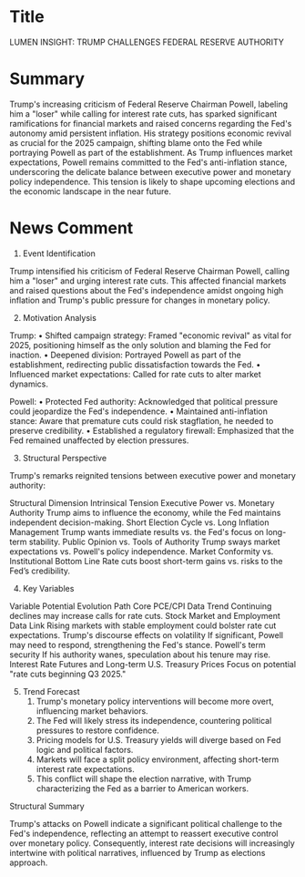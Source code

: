 # Title
LUMEN INSIGHT: TRUMP CHALLENGES FEDERAL RESERVE AUTHORITY

# Summary
Trump's increasing criticism of Federal Reserve Chairman Powell, labeling him a "loser" while calling for interest rate cuts, has sparked significant ramifications for financial markets and raised concerns regarding the Fed's autonomy amid persistent inflation. His strategy positions economic revival as crucial for the 2025 campaign, shifting blame onto the Fed while portraying Powell as part of the establishment. As Trump influences market expectations, Powell remains committed to the Fed's anti-inflation stance, underscoring the delicate balance between executive power and monetary policy independence. This tension is likely to shape upcoming elections and the economic landscape in the near future.

# News Comment
1. Event Identification

Trump intensified his criticism of Federal Reserve Chairman Powell, calling him a "loser" and urging interest rate cuts. This affected financial markets and raised questions about the Fed's independence amidst ongoing high inflation and Trump's public pressure for changes in monetary policy.

2. Motivation Analysis

Trump:
   • Shifted campaign strategy: Framed "economic revival" as vital for 2025, positioning himself as the only solution and blaming the Fed for inaction.
   • Deepened division: Portrayed Powell as part of the establishment, redirecting public dissatisfaction towards the Fed.
   • Influenced market expectations: Called for rate cuts to alter market dynamics.

Powell:
   • Protected Fed authority: Acknowledged that political pressure could jeopardize the Fed's independence.
   • Maintained anti-inflation stance: Aware that premature cuts could risk stagflation, he needed to preserve credibility.
   • Established a regulatory firewall: Emphasized that the Fed remained unaffected by election pressures.

3. Structural Perspective

Trump's remarks reignited tensions between executive power and monetary authority:

Structural Dimension	Intrinsical Tension
Executive Power vs. Monetary Authority	Trump aims to influence the economy, while the Fed maintains independent decision-making.
Short Election Cycle vs. Long Inflation Management	Trump wants immediate results vs. the Fed's focus on long-term stability.
Public Opinion vs. Tools of Authority	Trump sways market expectations vs. Powell's policy independence.
Market Conformity vs. Institutional Bottom Line	Rate cuts boost short-term gains vs. risks to the Fed’s credibility.

4. Key Variables

Variable	Potential Evolution Path
Core PCE/CPI Data Trend	Continuing declines may increase calls for rate cuts.
Stock Market and Employment Data Link	Rising markets with stable employment could bolster rate cut expectations.
Trump's discourse effects on volatility	If significant, Powell may need to respond, strengthening the Fed's stance.
Powell's term security	If his authority wanes, speculation about his tenure may rise.
Interest Rate Futures and Long-term U.S. Treasury Prices	Focus on potential "rate cuts beginning Q3 2025."

5. Trend Forecast
   1. Trump's monetary policy interventions will become more overt, influencing market behaviors.
   2. The Fed will likely stress its independence, countering political pressures to restore confidence.
   3. Pricing models for U.S. Treasury yields will diverge based on Fed logic and political factors.
   4. Markets will face a split policy environment, affecting short-term interest rate expectations.
   5. This conflict will shape the election narrative, with Trump characterizing the Fed as a barrier to American workers.

Structural Summary

Trump's attacks on Powell indicate a significant political challenge to the Fed's independence, reflecting an attempt to reassert executive control over monetary policy. Consequently, interest rate decisions will increasingly intertwine with political narratives, influenced by Trump as elections approach.
